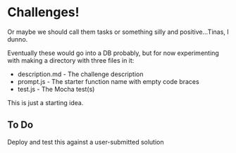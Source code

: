 # Challenges!

Or maybe we should call them tasks or something silly and positive...Tinas, I dunno.

Eventually these would go into a DB probably, but for now experimenting with making a directory with three files in it:

- description.md - The challenge description
- prompt.js - The starter function name with empty code braces
- test.js - The Mocha test(s)

This is just a starting idea.

## To Do

Deploy and test this against a user-submitted solution
